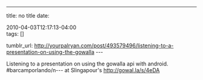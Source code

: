 ---
title: no title
date:

 2010-04-03T12:17:13-04:00  
tags:  []

tumblr_url:
http://yourpalryan.com/post/493579496/listening-to-a-presentation-on-using-the-gowalla
\-\--

Listening to a presentation on using the gowalla api with android.
\#barcamporlando/n--- 
 at Slingapour's <http://gowal.la/s/4eDA>
